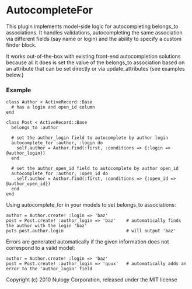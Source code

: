 AutocompleteFor
===============

This plugin implements model-side logic for autocompleting belongs_to associations.  It handles validations, autocompleting the same association via different fields (say name or login) and the ability to specify a custom finder block.

It works out-of-the-box with existing front-end autocompletion solutions because all it does is set the value of the belongs_to association based on an attribute that can be set directly or via update_attributes (see examples below.)

### Example

    class Author < ActiveRecord::Base
      # has a login and open_id column
    end

    class Post < ActiveRecord::Base
      belongs_to :author

      # set the author_login field to autocomplete by author login
      autocomplete_for :author, :login do
        self.author = Author.find(:first, :conditions => {:login => @author_login})
      end

      # set the author_open_id field to autocomplete by author open_id
      autocomplete_for :author, :open_id do
        self.author = Author.find(:first, :conditions => {:open_id => @author_open_id})
      end
    end

Using autocomplete_for in your models to set belongs_to associations:

    author = Author.create! :login => 'baz'
    post = Post.create! :author_login => 'baz'    # automatically finds the author with the login 'baz'
    puts post.author.login                        # will output 'baz'

Errors are generated automatically if the given information does not correspond to a valid model:

    author = Author.create! :login => 'baz'
    post = Post.create! :author_login => 'quux'   # automatically adds an error to the 'author_login' field

Copyright (c) 2010 Nulogy Corporation, released under the MIT license
